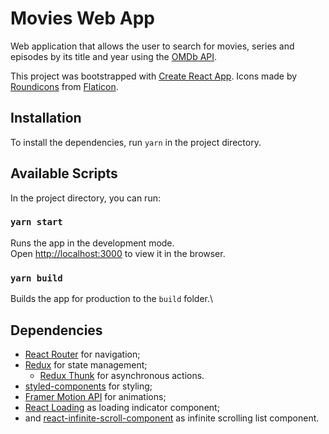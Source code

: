 # Movies Web App

Web application that allows the user to search for movies, series and episodes by its title and year using the [OMDb API](http://www.omdbapi.com).

This project was bootstrapped with [Create React App](https://github.com/facebook/create-react-app).
Icons made by [Roundicons](https://www.flaticon.com/authors/roundicons) from [Flaticon](https://www.flaticon.com/).

## Installation

To install the dependencies, run `yarn` in the project directory.

## Available Scripts

In the project directory, you can run:

### `yarn start`

Runs the app in the development mode.\
Open [http://localhost:3000](http://localhost:3000) to view it in the browser.

### `yarn build`

Builds the app for production to the `build` folder.\

## Dependencies

- [React Router](https://reactrouter.com/) for navigation;
- [Redux](https://redux.js.org/) for state management;
  - [Redux Thunk](https://github.com/reduxjs/redux-thunk) for asynchronous actions.
- [styled-components](https://styled-components.com/) for styling;
- [Framer Motion API](https://www.framer.com/api/motion/) for animations;
- [React Loading](https://github.com/agneym/react-loading) as loading indicator component;
- and [react-infinite-scroll-component](https://github.com/ankeetmaini/react-infinite-scroll-component) as infinite scrolling list component.